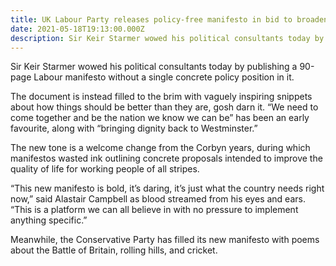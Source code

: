 ```yaml
---
title: UK Labour Party releases policy-free manifesto in bid to broaden appeal
date: 2021-05-18T19:13:00.000Z
description: Sir Keir Starmer wowed his political consultants today by publishing a 90-page Labour manifesto without a single concrete policy position in it.
---
```


Sir Keir Starmer wowed his political consultants today by publishing a 90-page Labour manifesto without a single concrete policy position in it.

The document is instead filled to the brim with vaguely inspiring snippets about how things should be better than they are, gosh darn it. “We need to come together and be the nation we know we can be” has been an early favourite, along with “bringing dignity back to Westminster.”

The new tone is a welcome change from the Corbyn years, during which manifestos wasted ink outlining concrete proposals intended to improve the quality of life for working people of all stripes.

“This new manifesto is bold, it’s daring, it’s just what the country needs right now,” said Alastair Campbell as blood streamed from his eyes and ears. “This is a platform we can all believe in with no pressure to implement anything specific.”

Meanwhile, the Conservative Party has filled its new manifesto with poems about the Battle of Britain, rolling hills, and cricket.
